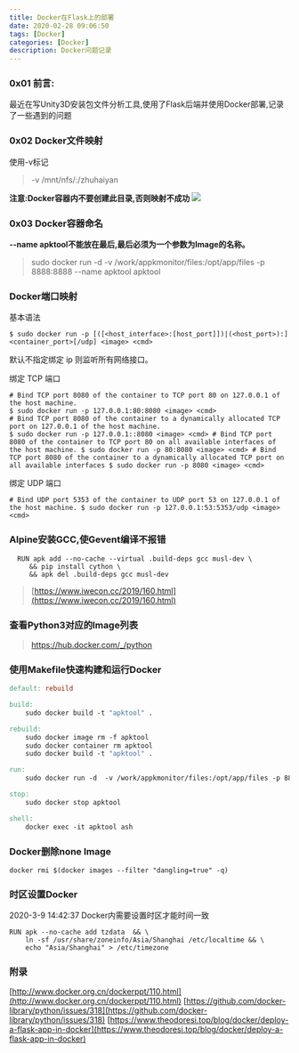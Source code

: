```yaml
---
title: Docker在Flask上的部署
date: 2020-02-28 09:06:50
tags: [Docker]
categories: [Docker]
description: Docker问题记录
---
```


### 0x01 前言:

最近在写Unity3D安装包文件分析工具,使用了Flask后端并使用Docker部署,记录了一些遇到的问题

### 0x02 Docker文件映射
使用-v标记 
> -v /mnt/nfs/:/zhuhaiyan

**注意:Docker容器内不要创建此目录,否则映射不成功**
![](http://q68vqxb8c.bkt.clouddn.com/2020_02_25_docker-zaiflask-shang-de-ying-yong/20200225114255074.png)

### 0x03 Docker容器命名
**--name apktool不能放在最后,最后必须为一个参数为Image的名称。**
> sudo docker run -d  -v /work/appkmonitor/files:/opt/app/files -p 8888:8888 --name apktool apktool

### Docker端口映射
基本语法
```shell
$ sudo docker run -p [([<host_interface>:[host_port]])|(<host_port>):]<container_port>[/udp] <image> <cmd>
```
默认不指定绑定 ip 则监听所有网络接口。

绑定 TCP 端口
```shell 
# Bind TCP port 8080 of the container to TCP port 80 on 127.0.0.1 of the host machine. 
$ sudo docker run -p 127.0.0.1:80:8080 <image> <cmd> 
# Bind TCP port 8080 of the container to a dynamically allocated TCP port on 127.0.0.1 of the host machine. 
$ sudo docker run -p 127.0.0.1::8080 <image> <cmd> # Bind TCP port 8080 of the container to TCP port 80 on all available interfaces of the host machine. $ sudo docker run -p 80:8080 <image> <cmd> # Bind TCP port 8080 of the container to a dynamically allocated TCP port on all available interfaces $ sudo docker run -p 8080 <image> <cmd>
```
绑定 UDP 端口
```shell
# Bind UDP port 5353 of the container to UDP port 53 on 127.0.0.1 of the host machine. $ sudo docker run -p 127.0.0.1:53:5353/udp <image> <cmd>
```

### Alpine安装GCC,使Gevent编译不报错
```Docker
  RUN apk add --no-cache --virtual .build-deps gcc musl-dev \
     && pip install cython \
     && apk del .build-deps gcc musl-dev
```

> [https://www.iwecon.cc/2019/160.html](https://www.iwecon.cc/2019/160.html)

### 查看Python3对应的Image列表

> https://hub.docker.com/_/python

### 使用Makefile快速构建和运行Docker
```makefile
default: rebuild

build:
	sudo docker build -t "apktool" .

rebuild:
	sudo docker image rm -f apktool
	sudo docker container rm apktool
	sudo docker build -t "apktool" .

run:
	sudo docker run -d  -v /work/appkmonitor/files:/opt/app/files -p 8888:8888 --name apktool apktool

stop:
	sudo docker stop apktool

shell:
	docker exec -it apktool ash
```
### Docker删除none Image
```shell
docker rmi $(docker images --filter "dangling=true" -q)
```
### 时区设置Docker
2020-3-9 14:42:37
Docker内需要设置时区才能时间一致
```
RUN apk --no-cache add tzdata  && \
    ln -sf /usr/share/zoneinfo/Asia/Shanghai /etc/localtime && \
    echo "Asia/Shanghai" > /etc/timezone 
```

### 附录
[http://www.docker.org.cn/dockerppt/110.html](http://www.docker.org.cn/dockerppt/110.html)
[https://github.com/docker-library/python/issues/318](https://github.com/docker-library/python/issues/318)
[https://www.theodoresi.top/blog/docker/deploy-a-flask-app-in-docker](https://www.theodoresi.top/blog/docker/deploy-a-flask-app-in-docker)